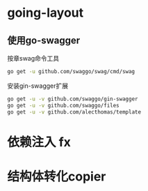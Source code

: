 # going-layout

## 使用go-swagger

按章swag命令工具

```bash
go get -u github.com/swaggo/swag/cmd/swag
```

安装gin-swagger扩展

```bash
go get -u -v github.com/swaggo/gin-swagger
go get -u -v github.com/swaggo/files
go get -u -v github.com/alecthomas/template
```

# 依赖注入 fx

# 结构体转化copier